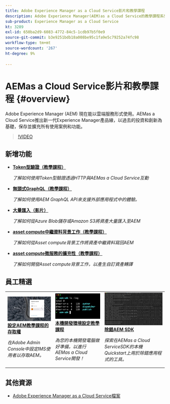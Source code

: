 ```yaml
---
title: Adobe Experience Manager as a Cloud Service影片和教學課程
description: Adobe Experience Manager(AEM)as a Cloud Service的教學課程系列
sub-product: Experience Manager as a Cloud Service
kt: 3289
exl-id: 650ba2d9-6083-4772-84c5-1cdb97b5f0e9
source-git-commit: b3e9251bdb18a008be95c1fa9e5c79252a74fc98
workflow-type: tm+mt
source-wordcount: '267'
ht-degree: 9%

---
```


# AEMas a Cloud Service影片和教學課程 {#overview}

Adobe Experience Manager (AEM) 現在能以雲端服務形式使用。AEMas a Cloud Service推出新一代Experience Manager產品線，以過去的投資和創新為基礎，保存並擴充所有使用案例和功能。

>[!VIDEO](https://video.tv.adobe.com/v/31085?quality=12&learn=on)

<div id="whats-new-section">

## 新增功能

* **[Token型驗證（教學課程）](https://experienceleague.adobe.com/docs/experience-manager-learn/getting-started-with-aem-headless/authentication/overview.html)**

   *了解如何使用Token型驗證透過HTTP與AEMas a Cloud Service互動*

* **[無頭式GraphQL（教學課程）](https://experienceleague.adobe.com/docs/experience-manager-learn/getting-started-with-aem-headless/graphql/overview.html)**

   *了解如何使用AEM GraphQL API來支援外部應用程式中的體驗。*

* **[大量匯入（影片）](./migration/bulk-import.md)**

   *了解如何從Azure Blob儲存或Amazon S3將資產大量匯入至AEM*

* **[asset compute中繼資料背景工作（教學課程）](./asset-compute/advanced/metadata.md)**

   *了解如何從Asset compute背景工作將資產中繼資料寫回AEM*

* **[asset compute微服務的擴充性（教學課程）](./asset-compute/overview.md)**

   *了解如何開發Asset compute背景工作，以產生自訂資產轉譯*

</div>

<div id="recs-overview-body-1"></div>
<div id="recs-overview-body-2"></div>
<div id="recs-overview-body-3"></div>
<div id="recs-overview-body-4"></div>
<div id="recs-overview-body-5"></div>
<div id="recs-overview-body-6"></div>

<div id="staff-picks-section">

## 員工精選

<table>
   <td>
      <a href="./accessing/overview.md">
      <img alt="設定存取權限至 AEM as a Cloud Service" src="./assets/overview/staff-pick__accessing.png"/>
      </a>
      <div>
         <a href="./accessing/overview.md">
         <strong>設定AEM教學課程的存取權</strong>
         </a>
      </div>
      <p>
         <em>在Adobe Admin Console中設定IMS使用者以存取AEM。</em>
      <p>
   </td>   
   <td>
      <a href="./local-development-environment/overview.md">
      <img alt="本機開發環境設定教學課程" src="./assets/overview/staff-pick__local-development-environment-set-up.png"/>
      </a>
      <div>
         <a href="./local-development-environment/overview.md">
         <strong>本機開發環境設定教學課程</strong>
         </a>
      </div>
      <p>
         <em>為您的本機開發電腦做好準備，以進行AEMas a Cloud Service開發！</em>
      <p>
   </td>   
   <td>
      <a href="./debugging/aem-sdk-local-quickstart/overview.md">
      <img alt="對AEM SDK的本機Quickstart進行偵錯" src="./assets/overview/staff-pick__debugging.png"/>
      </a>
      <div>
         <a href="./debugging/aem-sdk-local-quickstart/overview.md">
         <strong>除錯AEM SDK</strong>
         </a>
      </div>
      <p>
         <em>探索在AEMas a Cloud ServiceSDK的本機Quickstart上用於除錯應用程式的工具。</em>
      <p>
   </td>
</table>

</div>

## 其他資源

* [Adobe Experience Manager as a Cloud Service檔案](https://experienceleague.adobe.com/docs/experience-manager-cloud-service/landing/home.html)
